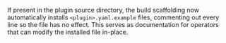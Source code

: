 If present in the plugin source directory, the build scaffolding now
automatically installs `<plugin>.yaml.example` files, commenting out every line
so the file has no effect. This serves as documentation for operators that can
modify the installed file in-place.
